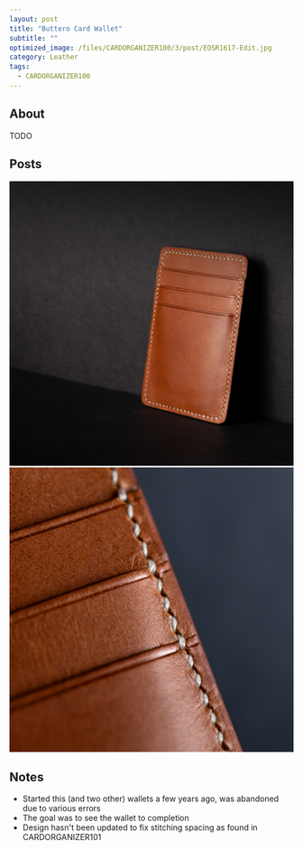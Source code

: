 ```yaml
---
layout: post
title: "Buttero Card Wallet"
subtitle: "" 
optimized_image: /files/CARDORGANIZER100/3/post/EOSR1617-Edit.jpg
category: Leather
tags:
  - CARDORGANIZER100
---
```


## About

TODO

## Posts

<img src="/files/CARDORGANIZER100/3/post/EOSR1617-Edit.jpg">

<img src="/files/CARDORGANIZER100/3/post/EOSR1608-Edit.jpg">

## Notes

- Started this (and two other) wallets a few years ago, was abandoned due to various errors
- The goal was to see the wallet to completion
- Design hasn't been updated to fix stitching spacing as found in CARDORGANIZER101

